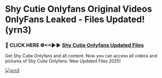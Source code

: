 # Shy Cutie Onlyfans Original Videos 0nlyFans Leaked - Files Updated! (yrn3)

<h3>🔴 CLICK HERE 🌐==►► <a href="https://tinyurl.com/2wckxsce" rel="nofollow">Shy Cutie Onlyfans Updated Files</a></h3>

Get Shy Cutie Onlyfans and all content. Now you can access all videos and pictures of Shy Cutie Onlyfans. New Updated Files 2025!

[![yrn3](https://i.imgur.com/AFduVYN.gif)](https://tinyurl.com/2wckxsce)
